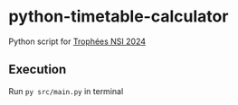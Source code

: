 # python-timetable-calculator

Python script for [Trophées NSI 2024](https://depot.trophees-nsi.fr/)

## Execution

Run `py src/main.py` in terminal
